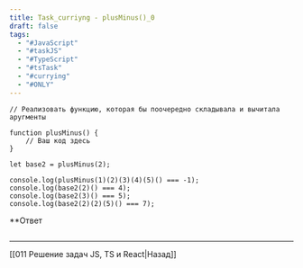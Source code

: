 ```yaml
---
title: Task_curriyng - plusMinus()_0
draft: false
tags:
  - "#JavaScript"
  - "#taskJS"
  - "#TypeScript"
  - "#tsTask"
  - "#currying"
  - "#ONLY"
---
```

```TS
// Реализовать функцию, которая бы поочередно складывала и вычитала аругменты

function plusMinus() {
	// Ваш код здесь
}

let base2 = plusMinus(2);

console.log(plusMinus(1)(2)(3)(4)(5)() === -1);
console.log(base2(2)() === 4);
console.log(base2(3)() === 5);
console.log(base2(2)(2)(5)() === 7);
```

**Ответ

```js

```

___

[[011 Решение задач JS, TS и React|Назад]]